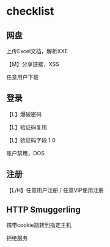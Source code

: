 # checklist

## 网盘

上传Excel文档，解析XXE

【M】分享链接，XSS

任意用户下载



## 登录

【L】爆破密码

【L】验证码复用

【L】验证码字段 1 0

账户禁用，DOS





## 注册

【L/H】任意用户注册 / 任意VIP使用注册



## HTTP Smuggerling

携带cookie跳转到指定主机

拒绝服务

